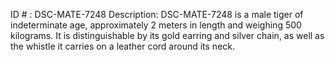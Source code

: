 ID # : DSC-MATE-7248
Description: DSC-MATE-7248 is a male tiger of indeterminate age, approximately 2 meters in length and weighing 500 kilograms. It is distinguishable by its gold earring and silver chain, as well as the whistle it carries on a leather cord around its neck.